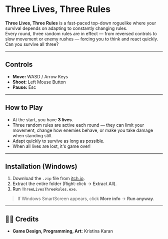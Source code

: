 # Three Lives, Three Rules

**Three Lives, Three Rules** is a fast-paced top-down roguelike where your survival depends on adapting to constantly changing rules.  
Every round, three random rules are in effect — from reversed controls to slow movement or enemy rushes — forcing you to think and react quickly. Can you survive all three?

---

##  Controls
- **Move:** WASD / Arrow Keys
- **Shoot:** Left Mouse Button
- **Pause:** Esc

---

##  How to Play
- At the start, you have **3 lives**.
- Three random rules are active each round — they can limit your movement, change how enemies behave, or make you take damage when standing still.
- Adapt quickly to survive as long as possible.
- When all lives are lost, it's game over!

---

##  Installation (Windows)
1. Download the `.zip` file from [itch.io](https://your-itch-link-here).
2. Extract the entire folder (Right-click → Extract All).
3. Run `ThreeLivesThreeRules.exe`.
> If Windows SmartScreen appears, click **More info** → **Run anyway**.

---

## 👩‍💻 Credits
- **Game Design, Programming, Art:** Kristina Karan
